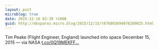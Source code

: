 ```yaml
---
layout: post
microblog: true
date: 2015-12-16 02:39 +1000
guid: http://desparoz.micro.blog/2015/12/15/t676803694076289025.html
---
```

Tim Peake (Flight Engineer, England) launched into space December 15, 2015 — via NASA [t.co/0Q19MEKFF...](https://t.co/0Q19MEKFFv)
